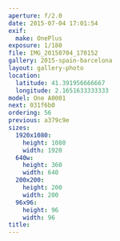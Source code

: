 ```yaml
---
aperture: f/2.0
date: 2015-07-04 17:01:54
exif:
  make: OnePlus
exposure: 1/180
file: IMG_20150704_170152
gallery: 2015-spain-barcelona
layout: gallery-photo
location:
  latitude: 41.391956666667
  longitude: 2.1651633333333
model: One A0001
next: 031f6b0
ordering: 56
previous: a379c9e
sizes:
  1920x1080:
    height: 1080
    width: 1920
  640w:
    height: 360
    width: 640
  200x200:
    height: 200
    width: 200
  96x96:
    height: 96
    width: 96
title: 
---
```

